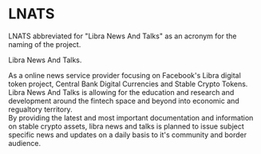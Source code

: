 # LNATS
LNATS abbreviated for "Libra News And Talks" as an acronym for the naming of the project.


Libra News And Talks. 

As a online news service provider focusing on Facebook's Libra digital token project, Central Bank Digital Currencies and Stable Crypto Tokens. Libra News And Talks is allowing for the education and research and development around the fintech space and beyond into economic and regualtory territory.   
By providing the latest and most important documentation and information on stable crypto assets, libra news and talks is planned to issue subject specific news and updates on a daily basis to it's community and border audience.
